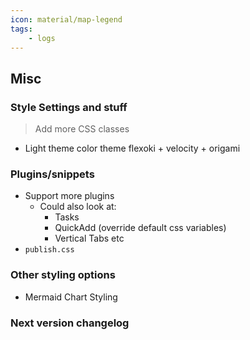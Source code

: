 ```yaml
---
icon: material/map-legend
tags:
    - logs
---
```


## Misc

### Style Settings and stuff
> Add more CSS classes

- Light theme color theme flexoki + velocity + origami

### Plugins/snippets
- Support more plugins
  - Could also look at:
    - Tasks
    <!-- - Excalidraw (too difficult to style) -->
    - QuickAdd (override default css variables)
    - Vertical Tabs etc
- `publish.css`

### Other styling options
- Mermaid Chart Styling
<!-- - [ ] PDF export styling (class select). Not happening when it is impossible to debug -->

### Next version changelog
